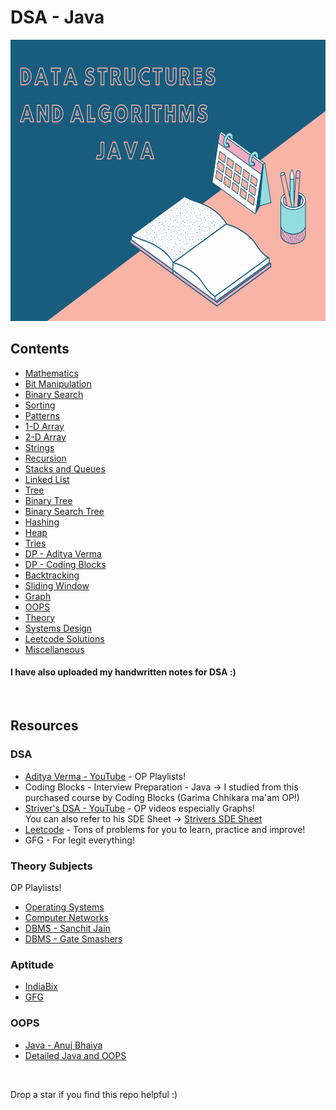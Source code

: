 # DSA - Java

<p align="center">
<img height="450" width="650" src="https://github.com/mshreya9/Java-Codes/blob/master/img/DSA%20JAVA.png">
</p>

## Contents

- [Mathematics](https://github.com/mshreya9/Java-Codes/tree/master/Mathematics)
- [Bit Manipulation](https://github.com/mshreya9/Java-Codes/tree/master/Bit%20Manipulation)
- [Binary Search](https://github.com/mshreya9/Java-Codes/tree/master/Binary%20Search)
- [Sorting](https://github.com/mshreya9/Java-Codes/tree/master/Sorting)
- [Patterns](https://github.com/mshreya9/Java-Codes/tree/master/Patterns)
- [1-D Array](https://github.com/mshreya9/Java-Codes/tree/master/Arrays)
- [2-D Array](https://github.com/mshreya9/Java-Codes/tree/master/2-D%20Arrays)
- [Strings](https://github.com/mshreya9/Java-Codes/tree/master/Strings)
- [Recursion](https://github.com/mshreya9/Java-Codes/tree/master/Recursion)
- [Stacks and Queues](https://github.com/mshreya9/Java-Codes/tree/master/Stacks%20and%20Queues)
- [Linked List](https://github.com/mshreya9/Java-Codes/tree/master/Linked%20List)
- [Tree](https://github.com/mshreya9/Java-Codes/tree/master/Trees)
- [Binary Tree](https://github.com/mshreya9/Java-Codes/tree/master/Binary%20Trees)
- [Binary Search Tree](https://github.com/mshreya9/Java-Codes/tree/master/Binary%20Search%20Trees)
- [Hashing](https://github.com/mshreya9/Java-Codes/tree/master/Hashing)
- [Heap](https://github.com/mshreya9/Java-Codes/tree/master/Heap)
- [Tries](https://github.com/mshreya9/Java-Codes/tree/master/Tries)
- [DP - Aditya Verma](https://github.com/mshreya9/Java-Codes/tree/master/Dynamic%20Programming)
- [DP - Coding Blocks](https://github.com/mshreya9/Java-Codes/tree/master/DP%20Coding%20Blocks)
- [Backtracking](https://github.com/mshreya9/Java-Codes/tree/master/Backtracking)
- [Sliding Window](https://github.com/mshreya9/Java-Codes/tree/master/Sliding%20Window)
- [Graph](https://github.com/mshreya9/Java-Codes/tree/master/Graphs)
- [OOPS](https://github.com/mshreya9/Java-Codes/tree/master/OOPS)
- [Theory](https://github.com/mshreya9/Java-Codes/tree/master/Interview%20Prep%20-%20Theory)
- [Systems Design](https://github.com/mshreya9/Java-Codes/tree/master/Systems%20Design)
- [Leetcode Solutions](https://github.com/mshreya9/Java-Codes/tree/master/Leetcode)
- [Miscellaneous](https://github.com/mshreya9/Java-Codes/tree/master/Miscellaneous)

#### I have also uploaded my handwritten notes for DSA :)

<br>

## Resources

### DSA
- [Aditya Verma - YouTube](https://www.youtube.com/c/AdityaVermaTheProgrammingLord) - OP Playlists!
- Coding Blocks - Interview Preparation - Java -> I studied from this purchased course by Coding Blocks (Garima Chhikara ma'am OP!)
- [Striver's DSA - YouTube](https://www.youtube.com/c/takeUforward) - OP videos especially Graphs! <br>
You can also refer to his SDE Sheet -> [Strivers SDE Sheet](https://takeuforward.org/interviews/strivers-sde-sheet-top-coding-interview-problems/)
- [Leetcode](https://leetcode.com/problemset/all/) - Tons of problems for you to learn, practice and improve!
- GFG - For legit everything!

### Theory Subjects
OP Playlists!
- [Operating Systems](https://www.youtube.com/playlist?list=PLxCzCOWd7aiGz9donHRrE9I3Mwn6XdP8p)
- [Computer Networks](https://www.youtube.com/playlist?list=PLxCzCOWd7aiGFBD2-2joCpWOLUrDLvVV_)
- [DBMS - Sanchit Jain](https://www.youtube.com/playlist?list=PLDsWlXwFNai7qqOiGLxgw6mc7yIE8_y9T)
- [DBMS - Gate Smashers](https://www.youtube.com/playlist?list=PLxCzCOWd7aiFAN6I8CuViBuCdJgiOkT2Y)

### Aptitude
- [IndiaBix](https://www.indiabix.com/aptitude/questions-and-answers/)
- [GFG](https://www.geeksforgeeks.org/placements-gq/)

### OOPS
- [Java - Anuj Bhaiya](https://www.youtube.com/watch?v=a199KZGMNxk)
- [Detailed Java and OOPS](https://www.youtube.com/channel/UC4C20Zelty7V0fuy5uTHdjQ)

<br>

Drop a star if you find this repo helpful :)
